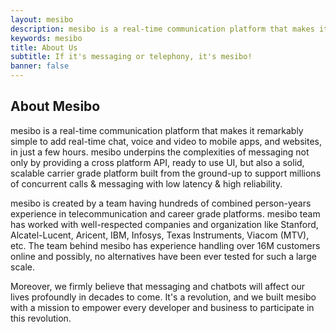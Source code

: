 ```yaml
---
layout: mesibo
description: mesibo is a real-time communication platform that makes it remarkably simple to add real-time communication to mobile apps, and websites, in just a few hours.
keywords: mesibo
title: About Us
subtitle: If it's messaging or telephony, it's mesibo!
banner: false
---
```


<section class="main-container">
<div class="container">
<div class="row justify-content-md-center">
<div class="col-lg-8">
<h2 class="text-center mt-4">About <strong>Mesibo</strong></h2>
<div class="separator"></div>
</div>
</div>
<div class="row">
<p>mesibo is a real-time communication platform that makes it remarkably simple to add real-time chat, voice and video to mobile apps, and websites, in just a few hours. mesibo underpins the complexities of messaging not only by providing a cross platform API, ready to use UI, but also a solid, scalable carrier grade platform built from the ground-up to support millions of concurrent calls &amp; messaging with low latency &amp; high reliability.</p>
<p>mesibo is created by a team having hundreds of combined person-years experience in telecommunication and career grade platforms. mesibo team has worked with well-respected companies and organization like Stanford, Alcatel-Lucent, Aricent, IBM, Infosys, Texas Instruments, Viacom (MTV), etc. The team behind mesibo has experience handling over 16M customers online and possibly, no alternatives have been ever tested for such a large scale.</p>
<p>Moreover, we firmly believe that messaging and chatbots will affect our lives profoundly in decades to come. It's a revolution, and we built mesibo with a mission to empower every developer and business to participate in this revolution.</p>
</div>
</div>
</section>
